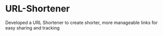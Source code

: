 # URL-Shortener
Developed a URL Shortener to create shorter,  more manageable links for easy sharing and tracking
